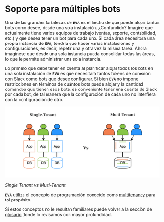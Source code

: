 # Soporte para múltiples bots

Una de las grandes fortalezas de **`EVA`** es el hecho de que puede alojar tantos bots como desee, desde una sola instalación. ¿Confundido? Imagine que actualmente tiene varios equipos de trabajo (ventas, soporte, contabilidad, etc.) y que desea tener un bot para cada uno. Si cada área necesitara una propia instancia de **`EVA`**, tendría que hacer varias instalaciones y configuraciones, es decir, repetir una y otra vez la misma tarea. Ahora imagínese que desde una sola instancia pueda consolidar todas las áreas, lo que le permite administrar una sola instancia.

Lo primero que debe tener en cuenta al planificar alojar todos los bots en una sola instalación de **`EVA`** es que necesitará tantos tokens de conexión con Slack como bots que desee configurar. Si bien **`EVA`** no impone restricciones en términos de cuántos bots puede alojar y la cantidad comandos que tienen esos bots, es conveniente tener una cuenta de Slack por cada bot, de tal manera que la configuración de cada uno no interfiera con la configuración de otro.

![Multitenancy](../images/single-tenant-vs-multi-tenant.png "Multitenancy")

_Single Tenant vs Multi-Tenant_

**`EVA`** utiliza el concepto de programación conocido como [multitenancy](https://en.wikipedia.org/wiki/Multitenancy) para tal propósito.

Si estos conceptos no le resultan familiares puede volver a la sección de [glosario](glossary.md) donde lo revisamos con mayor profundidad.
